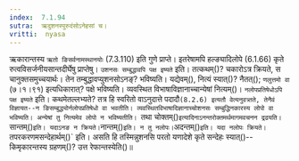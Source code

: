 ```yaml
---
index:  7.1.94
sutra:  ऋदुशनस्पुरुदंसोऽनेहसां च।
vritti:  nyasa
---
```


ऋकारान्तस्य `ऋतो ङिसर्वनामस्थानयोः` (7.3.110) इति गुणे प्राप्ते। इतरेषामपि हल्ङ्यादिलोपे (6.1.66) कृते रुत्वविसर्जनीयसान्तदीर्घेषु प्राप्तेषु। 
`उशनसः सम्बुद्धावपि पक्ष इष्यते` इति। तत्कथम्()? चकारोऽत्र क्रियते, स चानुक्तसमुच्चयार्थः। तेन तम्बुद्धावप्युशनसोऽनङ्? भविष्यति। यद्येवम्(), नित्यं स्यात्()? नैतत्(); `णलुत्तमो वा` (७।१।९१) इत्यधिकारात्? पक्षे भविष्यति। व्यवस्थित विभाषाविज्ञानाच्चान्येषां नित्यम्()।
`नलोपप्रतिषेधोऽपि पक्ष इष्यते` इति। कथमेतल्लभ्यते? तत्र हि स्वरितो वाऽनुदात्ते पदादौ` (8.2.6) इत्यतौ वेत्यनुवत्र्तते, तेनैवं विज्ञायत--न ङिसम्बुद्ध्योर्नलोपप्रतिषेधो वा भवतीति। व्यवस्थितविभाषादिज्ञानाच्चोशनसः सम्बुद्धिनकारस्य लोपो वा भविष्यति। अन्येषां तु नित्यमेव लोपो न भविष्यतीति। 
`तथा चोक्तम्()` इत्यादिनाऽनन्तरोक्तमर्थमागमवचनन द्रढयति। `सान्तम्()` इति। यदाऽनङ न क्रियते। `नान्तम्()` इति। न तु नलोपः। `अदन्तम्()` इति। यदा नलोपः क्रियते। 
`तपरकरणमसन्देहार्थम्()` इति। असति हि तस्मिन्नुशनसि परतो यणादेशे कृते सन्देहः स्यात्()--किमृकारन्तस्य ग्रहणम्()? उत्त रेफान्तस्येति()॥
